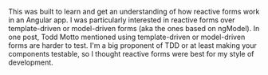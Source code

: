 This was built to learn and get an understanding of how reactive forms work in an Angular app.  I was particularly interested in reactive forms over template-driven or model-driven forms (aka the ones based on ngModel).  In one post, Todd Motto mentioned using template-driven or model-driven forms are harder to test.  I'm a big proponent of TDD or at least making your components testable, so I thought reactive forms were best for my style of development.

